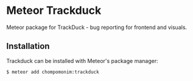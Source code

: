 Meteor Trackduck
================

Meteor package for TrackDuck - bug reporting for frontend and visuals.

Installation
------------

Trackduck can be installed with Meteor's package manager:

    $ meteor add chompomonim:trackduck

